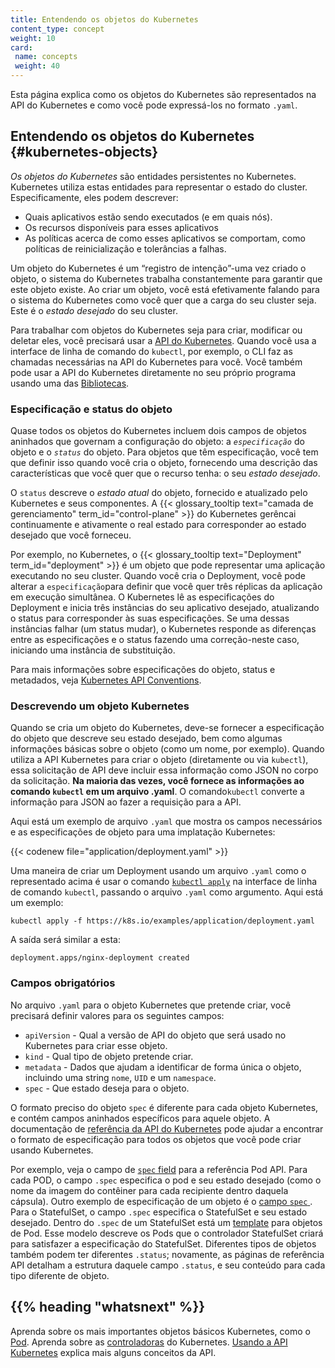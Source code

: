 ```yaml
---
title: Entendendo os objetos do Kubernetes
content_type: concept
weight: 10
card:
 name: concepts
 weight: 40
---
```

<!-- overview -->
Esta página explica como os objetos do Kubernetes são representados na API do Kubernetes e como você pode expressá-los no formato `.yaml`.

<!-- body -->
## Entendendo os objetos do Kubernetes  {#kubernetes-objects}

*Os objetos do Kubernetes* são entidades persistentes no Kubernetes. Kubernetes utiliza estas entidades para representar o estado do cluster. Especificamente, eles podem descrever:

* Quais aplicativos estão sendo executados (e em quais nós).
* Os recursos disponíveis para esses aplicativos
* As políticas acerca de como esses aplicativos se comportam, como políticas de reinicialização e tolerâncias a falhas.

Um objeto do Kubernetes é um “registro de intenção”-uma vez criado o objeto, o sistema do Kubernetes trabalha constantemente para garantir que este objeto existe. Ao criar um objeto, você está efetivamente falando para o sistema do Kubernetes como você quer que a carga do seu cluster seja. Este é o *estado desejado* do seu cluster.

Para trabalhar com objetos do Kubernetes seja para criar, modificar ou deletar eles, você precisará usar a [API do Kubernetes](/docs/concepts/overview/kubernetes-api/). Quando você usa a interface de linha de comando do  `kubectl`, por exemplo, o CLI faz as chamadas necessárias na API do Kubernetes para você. Você também pode usar a API do Kubernetes diretamente no seu próprio programa usando uma das [Bibliotecas](/docs/reference/using-api/client-libraries/). 

### Especificação e status do objeto

Quase todos os objetos do Kubernetes incluem dois campos de objetos aninhados que governam a configuração do objeto: a *`especificação`* do objeto e o *`status`* do objeto. Para objetos que têm especificação, você tem que definir isso quando você cria o objeto, fornecendo uma descrição das características que você quer que o recurso tenha: o seu _estado desejado_.

O `status` descreve o _estado atual_ do objeto, fornecido e atualizado pelo Kubernetes e seus componentes. A {{< glossary_tooltip text="camada de gerenciamento" term_id="control-plane" >}} do Kubernetes gerêncai continuamente e ativamente o real estado para corresponder ao estado desejado que você forneceu.

Por exemplo, no Kubernetes, o {{< glossary_tooltip text="Deployment" term_id="deployment" >}} é um objeto que pode representar uma aplicação executando no seu cluster. Quando você cria o Deployment, você pode alterar a `especificação`para definir que você quer três réplicas da aplicação em execução simultânea. O Kubernetes lê as especificações do Deployment e inicia três instâncias do seu aplicativo desejado, atualizando o status  para corresponder às suas especificações. Se uma dessas instâncias falhar (um status mudar), o Kubernetes responde as diferenças entre as especificações e o status fazendo uma correção-neste caso, iniciando uma instância de substituição.

Para mais informações sobre especificações do objeto, status e metadados, veja [Kubernetes API Conventions](https://git.k8s.io/community/contributors/devel/sig-architecture/api-conventions.md).
 
### Descrevendo um objeto Kubernetes

Quando se cria um objeto do Kubernetes, deve-se fornecer a especificação do objeto que descreve seu estado desejado, bem como algumas informações básicas sobre o objeto (como um nome, por exemplo). Quando utiliza a API Kubernetes para criar o objeto (diretamente ou via `kubectl`), essa solicitação de API deve incluir essa informação como JSON no corpo da solicitação. **Na maioria das vezes, você fornece as informações ao comando `kubectl` em um arquivo .yaml**. O comando`kubectl` converte a informação para JSON ao fazer a requisição para a API.

Aqui está um exemplo de arquivo `.yaml` que mostra os campos necessários e as especificações de objeto para uma implatação Kubernetes:

{{< codenew file="application/deployment.yaml" >}}

Uma maneira de criar um Deployment usando um arquivo `.yaml` como o representado acima é usar o comando [`kubectl apply`](/docs/reference/generated/kubectl/kubectl-commands#apply
) na interface de linha de comando `kubectl`, passando o arquivo `.yaml` como argumento. Aqui está um exemplo:

```shell
kubectl apply -f https://k8s.io/examples/application/deployment.yaml
```

A saída será similar a esta:

```
deployment.apps/nginx-deployment created
```

### Campos obrigatórios

No arquivo `.yaml` para o objeto Kubernetes que pretende criar, você precisará definir valores para os seguintes campos:

* `apiVersion` - Qual a versão de API do objeto que será usado no Kubernetes para criar esse objeto.
* `kind` - Qual tipo de objeto pretende criar.
* `metadata` - Dados que ajudam a identificar de forma única o objeto, incluindo uma string `nome`, `UID` e um `namespace`.
* `spec` - Que estado deseja para o objeto.

O formato preciso do objeto `spec` é diferente para cada objeto Kubernetes, e contém campos aninhados específicos para aquele objeto. A documentação de [referência da API do Kubernetes](/docs/reference/kubernetes-api/) pode ajudar a encontrar o formato de especificação para todos os objetos que você pode criar usando Kubernetes. 

Por exemplo, veja o campo de [`spec` field](/docs/reference/kubernetes-api/workload-resources/pod-v1/#PodSpec) para a referência Pod API.
Para cada POD, o campo `.spec` especifica o pod e seu estado desejado (como o nome da imagem do contêiner para cada recipiente dentro daquela cápsula).
Outro exemplo de especificação de um objeto é o 
[campo `spec` ](/docs/reference/kubernetes-api/workload-resources/stateful-set-v1/#StatefulSetSpec).
Para o StatefulSet, o campo `.spec` especifica o StatefulSet e seu estado desejado.
Dentro do `.spec` de um StatefulSet está um [template](/docs/concepts/workloads/pods/#pod-templates)
para objetos de Pod. Esse modelo descreve os Pods que o controlador StatefulSet criará para 
satisfazer a especificação do StatefulSet. Diferentes tipos de objetos também podem ter diferentes 
`.status`; novamente, as páginas de referência API detalham a estrutura daquele campo `.status`,
e seu conteúdo para cada tipo diferente de objeto.

## {{% heading "whatsnext" %}} 

Aprenda sobre os mais importantes objetos básicos Kubernetes, como o [Pod](/docs/concepts/workloads/pods).
Aprenda sobre as [controladoras](/docs/concepts/architecture/controller/) do Kubernetes.
[Usando a API Kubernetes](/docs/reference/using-api) explica mais alguns conceitos da API.